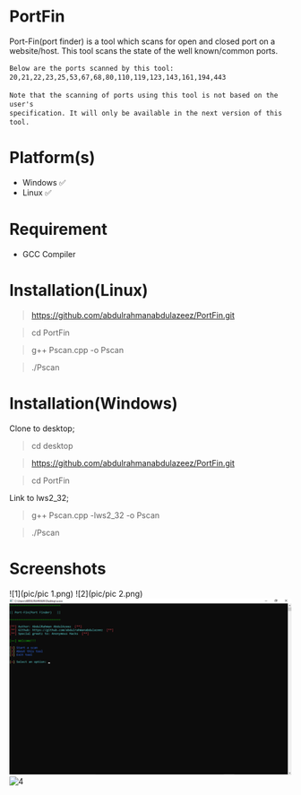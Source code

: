 # PortFin
Port-Fin(port finder) is a tool which scans for open and closed port on a website/host. This tool scans the state of the well known/common ports.
```
Below are the ports scanned by this tool:
20,21,22,23,25,53,67,68,80,110,119,123,143,161,194,443

Note that the scanning of ports using this tool is not based on the user's 
specification. It will only be available in the next version of this tool.
```

# Platform(s)
* Windows  ✅
* Linux    ✅

# Requirement
* GCC Compiler

# Installation(Linux)
>https://github.com/abdulrahmanabdulazeez/PortFin.git

>cd PortFin

>g++ Pscan.cpp -o Pscan

>./Pscan

# Installation(Windows)
Clone to desktop;
>cd desktop

>https://github.com/abdulrahmanabdulazeez/PortFin.git

>cd PortFin

Link to lws2_32;

>g++ Pscan.cpp -lws2_32 -o Pscan

>./Pscan

# Screenshots
![1](pic/pic 1.png)
![2](pic/pic 2.png)
![3](pic/pic3.png)
![4](pico/pic4.png)








